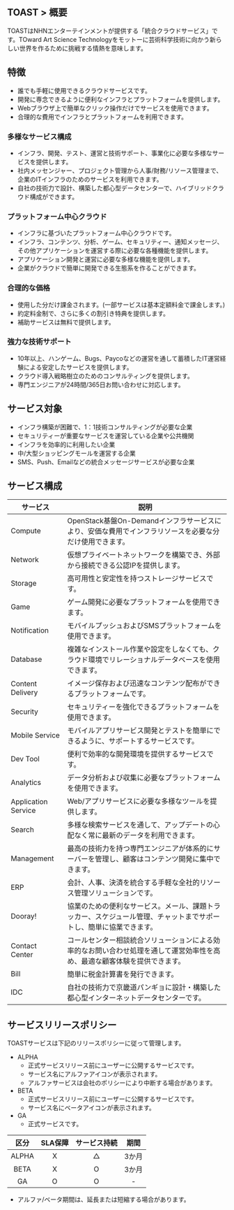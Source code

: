 ﻿## TOAST > 概要

TOASTはNHNエンターテインメントが提供する「統合クラウドサービス」です。TOward Art Science Technologyをモットーに芸術科学技術に向かう新らしい世界を作るために挑戦する情熱を意味します。

## 特徴

- 誰でも手軽に使用できるクラウドサービスです。
- 開発に専念できるように便利なインフラとプラットフォームを提供します。
- Webブラウザ上で簡単なクリック操作だけでサービスを使用できます。
- 合理的な費用でインフラとプラットフォームを利用できます。

### 多様なサービス構成

- インフラ、開発、テスト、運営と技術サポート、事業化に必要な多様なサービスを提供します。
- 社内メッセンジャー、プロジェクト管理から人事/財務/リソース管理まで、企業のITインフラのためのサービスを利用できます。
- 自社の技術力で設計、構築した都心型データセンターで、ハイブリッドクラウド構成ができます。

### プラットフォーム中心クラウド

- インフラに基づいたプラットフォーム中心クラウドです。
- インフラ、コンテンツ、分析、ゲーム、セキュリティー、通知メッセージ、その他アプリケーションを運営する際に必要な各種機能を提供します。
- アプリケーション開発と運営に必要な多様な機能を提供します。
- 企業がクラウドで簡単に開発できる生態系を作ることができます。

### 合理的な価格

- 使用した分だけ課金されます。(一部サービスは基本定額料金で課金します。)
- 約定料金制で、さらに多くの割引き特典を提供します。
- 補助サービスは無料で提供します。

### 強力な技術サポート

- 10年以上、ハンゲーム、Bugs、Paycoなどの運営を通して蓄積したIT運営経験による安定したサービスを提供します。
- クラウド導入戦略樹立のためのコンサルティングを提供します。
- 専門エンジニアが24時間/365日お問い合わせに対応します。

## サービス対象

- インフラ構築が困難で、1：1技術コンサルティングが必要な企業
- セキュリティーが重要なサービスを運営している企業や公共機関
- インフラを効率的に利用したい企業
- 中/大型ショッピングモールを運営する企業
- SMS、Push、Emailなどの統合メッセージサービスが必要な企業

## サービス構成

| サービス | 説明 |
| --- | --- |
| Compute | OpenStack基盤On-Demandインフラサービスにより、安価な費用でインフラリソースを必要な分だけ使用できます。 |
| Network | 仮想プライベートネットワークを構築でき、外部から接続できる公認IPを提供します。 |
| Storage | 高可用性と安定性を持つストレージサービスです。 |
| Game | ゲーム開発に必要なプラットフォームを使用できます。 |
| Notification | モバイルプッシュおよびSMSプラットフォームを使用できます。 |
| Database | 複雑なインストール作業や設定をしなくても、クラウド環境でリレーショナルデータベースを使用できます。 |
| Content Delivery | イメージ保存および迅速なコンテンツ配布ができるプラットフォームです。 |
| Security | セキュリティーを強化できるプラットフォームを使用できます。 |
| Mobile Service | モバイルアプリサービス開発とテストを簡単にできるように、サポートするサービスです。 |
| Dev Tool | 便利で効率的な開発環境を提供するサービスです。 |
| Analytics | データ分析および収集に必要なプラットフォームを使用できます。 |
| Application Service | Web/アプリサービスに必要な多様なツールを提供します。 |
| Search  | 多様な検索サービスを通して、アップデートの心配なく常に最新のデータを利用できます。 |
| Management | 最高の技術力を持つ専門エンジニアが体系的にサーバーを管理し、顧客はコンテンツ開発に集中できます。 |
| ERP  | 会計、人事、決済を統合する手軽な全社的リソース管理ソリューションです。 |
| Dooray!  | 協業のための便利なサービス。メール、課題トラッカー、スケジュール管理、チャットまでサポートし、簡単に協業できます。 |
| Contact Center | コールセンター相談統合ソリューションによる効率的なお問い合わせ処理を通して運営効率性を高め、最適な顧客体験を提供できます。 |
| Bill | 簡単に税金計算書を発行できます。 |
| IDC  | 自社の技術力で京畿道パンギョに設計・構築した都心型インターネットデータセンターです。 |

## サービスリリースポリシー

TOASTサービスは下記のリリースポリシーに従って管理します。

- ALPHA
    - 正式サービスリリース前にユーザーに公開するサービスです。
    - サービス名にアルファアイコンが表示されます。
    - アルファサービスは会社のポリシーにより中断する場合があります。
- BETA
    - 正式サービスリリース前にユーザーに公開するサービスです。
    - サービス名にベータアイコンが表示されます。
- GA
    - 正式サービスです。


| 区分 | SLA保障 | サービス持続 | 期間 |
| :---: | :---: | :---: | :---: |
| ALPHA | X | △ | 3か月 |
| BETA | X | O | 3か月 |
| GA | O | O | - |

- アルファ/ベータ期間は、延長または短縮する場合があります。
